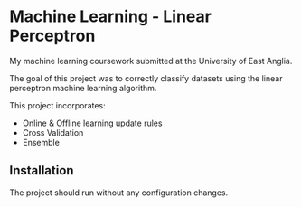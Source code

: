 # Machine Learning - Linear Perceptron

My machine learning coursework submitted at the University of East Anglia.

The goal of this project was to correctly classify datasets using the linear perceptron machine learning algorithm.

This project incorporates:
  - Online & Offline learning update rules
  - Cross Validation
  - Ensemble


## Installation

The project should run without any configuration changes.
